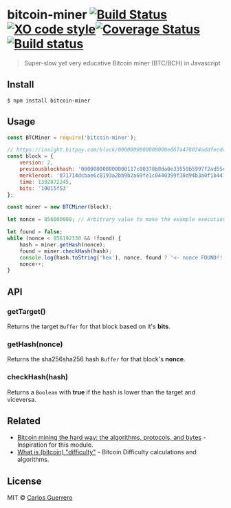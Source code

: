 # bitcoin-miner [![Build Status](https://travis-ci.org/guerrerocarlos/bitcoin-miner.svg?branch=master)](https://travis-ci.org/guerrerocarlos/bitcoin-miner)[![XO code style](https://img.shields.io/badge/code_style-XO-5ed9c7.svg)](https://github.com/sindresorhus/xo)[![Coverage Status](https://coveralls.io/repos/github/guerrerocarlos/bitcoin-miner/badge.svg?branch=master)](https://coveralls.io/github/guerrerocarlos/bitcoin-miner?branch=master)[![Build status](https://ci.appveyor.com/api/projects/status/lvq1mnsbdo8l2cv4?svg=true)](https://ci.appveyor.com/project/guerrerocarlos/bitcoin-miner)


> Super-slow yet very educative Bitcoin miner (BTC/BCH) in Javascript

## Install

```
$ npm install bitcoin-miner
```


## Usage



```js
const BTCMiner = require('bitcoin-miner');

// https://insight.bitpay.com/block/0000000000000000e067a478024addfecdc93628978aa52d91fabd4292982a50
const block = {
	version: 2,
	previousblockhash: '000000000000000117c80378b8da0e33559b5997f2ad55e2f7d18ec1975b9717',
	merkleroot: '871714dcbae6c8193a2bb9b2a69fe1c0440399f38d94b3a0f1b447275a29978a',
	time: 1392872245,
	bits: '19015f53'
};

const miner = new BTCMiner(block);

let nonce = 856000000; // Arbitrary value to make the example execution shorter

let found = false;
while (nonce < 856192330 && !found) {
	hash = miner.getHash(nonce);
	found = miner.checkHash(hash);
	console.log(hash.toString('hex'), nonce, found ? '<- nonce FOUND!!' : '');
	nonce++;
}

```


## API

### getTarget()

Returns the target `Buffer` for that block based on it's **bits**.

### getHash(nonce)

Returns the sha256sha256 hash `Buffer` for that block's **nonce**.

### checkHash(hash)

Returns a `Boolean` with **true** if the hash is lower than the target and viceversa.


## Related

- [Bitcoin mining the hard way: the algorithms, protocols, and bytes](http://www.righto.com/2014/02/bitcoin-mining-hard-way-algorithms.html) - Inspiration for this module.
- [What is (bitcoin) "difficulty"](https://en.bitcoin.it/wiki/Difficulty#What_is_the_formula_for_difficulty) - Bitcoin Difficulty calculations and algorithms.


## License

MIT © [Carlos Guerrero](https://carlosguerrero.com)
